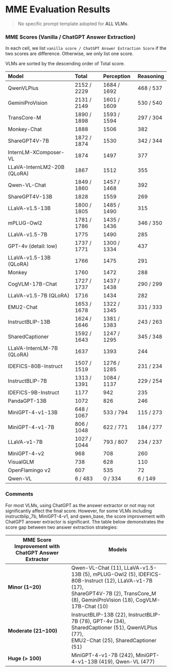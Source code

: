 # MME Evaluation Results

> No specific prompt template adopted for **ALL VLMs**.

### MME Scores (Vanilla / ChatGPT Answer Extraction)

In each cell, we list `vanilla score / ChatGPT Answer Extraction Score` if the two scores are difference. Otherwise, we only list one score.

VLMs are sorted by the descending order of Total score.

| Model                       | Total       | Perception   | Reasoning   |
|:----------------------------|:------------|:-------------|:------------|
| QwenVLPlus                  | 2152 / 2229 | 1684 / 1692  | 468 / 537   |
| GeminiProVision             | 2131 / 2149 | 1601 / 1609  | 530 / 540   |
| TransCore-M                 | 1890 / 1898 | 1593 / 1594  | 297 / 304   |
| Monkey-Chat                 | 1888        | 1506         | 382         |
| ShareGPT4V-7B               | 1872 / 1874 | 1530         | 342 / 344   |
| InternLM-XComposer-VL       | 1874        | 1497         | 377         |
| LLaVA-InternLM2-20B (QLoRA) | 1867        | 1512         | 355         |
| Qwen-VL-Chat                | 1849 / 1860 | 1457 / 1468  | 392         |
| ShareGPT4V-13B              | 1828        | 1559         | 269         |
| LLaVA-v1.5-13B              | 1800 / 1805 | 1485 / 1490  | 315         |
| mPLUG-Owl2                  | 1781 / 1786 | 1435 / 1436  | 346 / 350   |
| LLaVA-v1.5-7B               | 1775        | 1490         | 285         |
| GPT-4v (detail: low)        | 1737 / 1771 | 1300 / 1334  | 437         |
| LLaVA-v1.5-13B (QLoRA)      | 1766        | 1475         | 291         |
| Monkey                      | 1760        | 1472         | 288         |
| CogVLM-17B-Chat             | 1727 / 1737 | 1437 / 1438  | 290 / 299   |
| LLaVA-v1.5-7B (QLoRA)       | 1716        | 1434         | 282         |
| EMU2-Chat                   | 1653 / 1678 | 1322 / 1345  | 331 / 333   |
| InstructBLIP-13B            | 1624 / 1646 | 1381 / 1383  | 243 / 263   |
| SharedCaptioner             | 1592 / 1643 | 1247 / 1295  | 345 / 348   |
| LLaVA-InternLM-7B (QLoRA)   | 1637        | 1393         | 244         |
| IDEFICS-80B-Instruct        | 1507 / 1519 | 1276 / 1285  | 231 / 234   |
| InstructBLIP-7B             | 1313 / 1391 | 1084 / 1137  | 229 / 254   |
| IDEFICS-9B-Instruct         | 1177        | 942          | 235         |
| PandaGPT-13B                | 1072        | 826          | 246         |
| MiniGPT-4-v1-13B            | 648 / 1067  | 533 / 794    | 115 / 273   |
| MiniGPT-4-v1-7B             | 806 / 1048  | 622 / 771    | 184 / 277   |
| LLaVA-v1-7B                 | 1027 / 1044 | 793 / 807    | 234 / 237   |
| MiniGPT-4-v2                | 968         | 708          | 260         |
| VisualGLM                   | 738         | 628          | 110         |
| OpenFlamingo v2             | 607         | 535          | 72          |
| Qwen-VL                     | 6 / 483     | 0 / 334      | 6 / 149     |

### Comments

For most VLMs, using ChatGPT as the answer extractor or not may not significantly affect the final score. However, for some VLMs including instructblip_7b, MiniGPT-4-v1, and qwen_base, the score improvement with ChatGPT answer extractor is significant. The table below demonstrates the score gap between two answer extraction strategies: 

| MME Score Improvement with ChatGPT Answer Extractor | Models                                                       |
| --------------------------------------------------- | ------------------------------------------------------------ |
| **Minor (1~20)**                                    | Qwen-VL-Chat (11), LLaVA-v1.5-13B (5), mPLUG-Owl2 (5), IDEFICS-80B-Instruct (12), LLaVA-v1-7B (17), <br>ShareGPT4V-7B (2), TransCore_M (8), GeminiProVision (18), CogVLM-17B-Chat (10) |
| **Moderate (21~100)**                               | InstructBLIP-13B (22), InstructBLIP-7B (78), GPT-4v (34), SharedCaptioner (51), QwenVLPlus (77), <br>EMU2-Chat (25), SharedCaptioner (51)|
| **Huge (> 100)**                                    | MiniGPT-4-v1-7B (242), MiniGPT-4-v1-13B (419), Qwen-VL (477) |